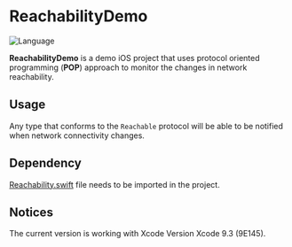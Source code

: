 ReachabilityDemo
============
![Language](https://img.shields.io/badge/language-Swift%204-orange.svg)

**ReachabilityDemo** is a demo iOS project that uses protocol oriented programming (**POP**) approach to monitor the changes in network reachability.

## Usage
Any type that conforms to the `Reachable` protocol will be able to be notified when network connectivity changes.

## Dependency
[Reachability.swift](https://github.com/ashleymills/Reachability.swift) file needs to be imported in the project.

## Notices
The current version is working with Xcode Version Xcode 9.3 (9E145).
